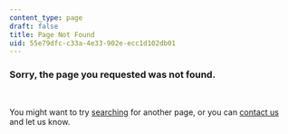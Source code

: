 ```yaml
---
content_type: page
draft: false
title: Page Not Found
uid: 55e79dfc-c33a-4e33-902e-ecc1d102db01
---
```

### Sorry, the page you requested was not found. 

 

You might want to try [searching](/search/) for another page, or you can [contact us](/contact/) and let us know.